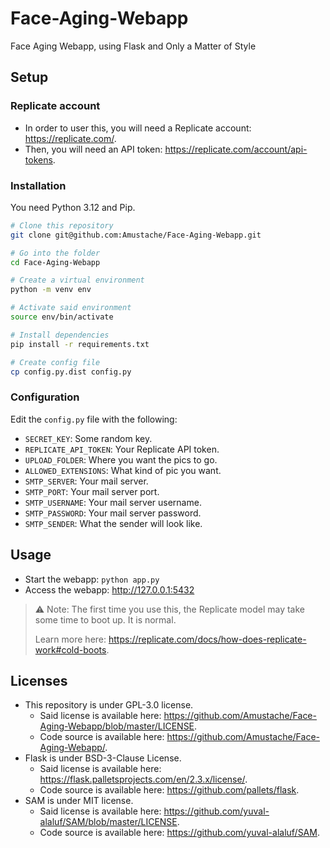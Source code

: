 # Face-Aging-Webapp

Face Aging Webapp, using Flask and Only a Matter of Style

## Setup

### Replicate account

- In order to user this, you will need a Replicate account: https://replicate.com/.
- Then, you will need an API token: https://replicate.com/account/api-tokens.

### Installation

You need Python 3.12 and Pip.

```bash
# Clone this repository
git clone git@github.com:Amustache/Face-Aging-Webapp.git

# Go into the folder
cd Face-Aging-Webapp

# Create a virtual environment
python -m venv env

# Activate said environment
source env/bin/activate

# Install dependencies
pip install -r requirements.txt

# Create config file
cp config.py.dist config.py
```

### Configuration

Edit the `config.py` file with the following:
- `SECRET_KEY`: Some random key.
- `REPLICATE_API_TOKEN`: Your Replicate API token.
- `UPLOAD_FOLDER`: Where you want the pics to go.
- `ALLOWED_EXTENSIONS`: What kind of pic you want.
- `SMTP_SERVER`: Your mail server.
- `SMTP_PORT`: Your mail server port.
- `SMTP_USERNAME`: Your mail server username.
- `SMTP_PASSWORD`: Your mail server password.
- `SMTP_SENDER`: What the sender will look like.

## Usage

- Start the webapp: `python app.py`
- Access the webapp: <http://127.0.0.1:5432>

> ⚠️ Note: The first time you use this, the Replicate model may take some time to boot up. It is normal.
> 
> Learn more here: https://replicate.com/docs/how-does-replicate-work#cold-boots.

## Licenses

- This repository is under GPL-3.0 license.
    - Said license is available here: https://github.com/Amustache/Face-Aging-Webapp/blob/master/LICENSE.
    - Code source is available here: https://github.com/Amustache/Face-Aging-Webapp/.
- Flask is under BSD-3-Clause License.
    - Said license is available here: https://flask.palletsprojects.com/en/2.3.x/license/.
    - Code source is available here: https://github.com/pallets/flask.
- SAM is under MIT license.
    - Said license is available here: https://github.com/yuval-alaluf/SAM/blob/master/LICENSE.
    - Code source is available here: https://github.com/yuval-alaluf/SAM.
